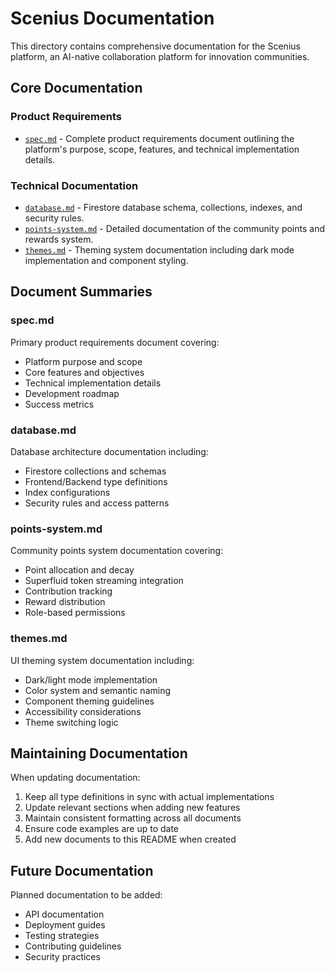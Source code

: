 # Scenius Documentation

This directory contains comprehensive documentation for the Scenius platform, an AI-native collaboration platform for innovation communities.

## Core Documentation

### Product Requirements
- [`spec.md`](./spec.md) - Complete product requirements document outlining the platform\'s purpose, scope, features, and technical implementation details.

### Technical Documentation
- [`database.md`](./database.md) - Firestore database schema, collections, indexes, and security rules.
- [`points-system.md`](./points-system.md) - Detailed documentation of the community points and rewards system.
- [`themes.md`](./themes.md) - Theming system documentation including dark mode implementation and component styling.

## Document Summaries

### spec.md
Primary product requirements document covering:
- Platform purpose and scope
- Core features and objectives
- Technical implementation details
- Development roadmap
- Success metrics

### database.md
Database architecture documentation including:
- Firestore collections and schemas
- Frontend/Backend type definitions
- Index configurations
- Security rules and access patterns

### points-system.md
Community points system documentation covering:
- Point allocation and decay
- Superfluid token streaming integration
- Contribution tracking
- Reward distribution
- Role-based permissions

### themes.md
UI theming system documentation including:
- Dark/light mode implementation
- Color system and semantic naming
- Component theming guidelines
- Accessibility considerations
- Theme switching logic

## Maintaining Documentation

When updating documentation:
1. Keep all type definitions in sync with actual implementations
2. Update relevant sections when adding new features
3. Maintain consistent formatting across all documents
4. Ensure code examples are up to date
5. Add new documents to this README when created

## Future Documentation

Planned documentation to be added:
- API documentation
- Deployment guides
- Testing strategies
- Contributing guidelines
- Security practices 